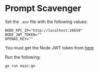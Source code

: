 # Prompt Scavenger

Set the `.env` file with the following values:

```.env
NODE_RPC_IP="http://localhost:26658"
NODE_JWT_TOKEN=""
OPENAI_KEY=""
```

You must get the Node JWT token from [here](https://docs.celestia.org/developers/gateway-api-tutorial/#curl-guide)

Run the following:

```sh
go run main.go
```

